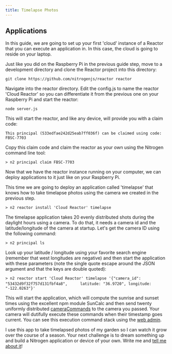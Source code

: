 ```yaml
---
title: Timelapse Photos
---
```


## Applications

In this guide, we are going to set up your first 'cloud' instance of a Reactor that you can execute an application in. In this case, the cloud is going to reside on your laptop.

Just like you did on the Raspberry Pi in the previous guide step, move to a development directory and clone the Reactor project into this directory:

`git clone https://github.com/nitrogenjs/reactor reactor`

Navigate into the reactor directory.  Edit the config.js to name the reactor 'Cloud Reactor' so you can differentiate it from the previous one on your Raspberry Pi and start the reactor:

`node server.js`

This will start the reactor, and like any device, will provide you with a claim code:

`This principal (533edfae242d25eab7ff036f) can be claimed using code: FBSC-7703`

Copy this claim code and claim the reactor as your own using the Nitrogen command line tool:

`> n2 principal claim FBSC-7703`

Now that we have the reactor instance running on your computer, we can deploy applications to it just like on your Raspberry Pi.

This time we are going to deploy an application called 'timelapse' that knows how to take timelapse photos using the camera we created in the previous step.

`> n2 reactor install 'Cloud Reactor' timelapse`

The timelapse application takes 20 evenly distributed shots during the daylight hours using a camera. To do that, it needs a camera id and the latitude/longitude of the camera at startup.  Let's get the camera ID using the following command:

`> n2 principal ls`

Look up your latitude / longitude using your favorite search engine (remember that west longitudes are negative) and then start the application with these parameters (note the single quote escape around the JSON argument and that the keys are double quoted):

`> n2 reactor start 'Cloud Reactor' timelapse '{"camera_id": "53432d9f32f757d131fbf4a8",`
`     latitude: "36.9720", longitude: "-122.0263"}'`

This will start the application, which will compute the sunrise and sunset times using the excellent npm module SunCalc and then send twenty uniformly distributed [cameraCommands](/docs/schemas/cameraCommand.html) to the camera you passed. Your camera will dutifully execute these commands when their timestamp goes current. You can see this execution command stack using the [web admin](https://admin.nitrogen.io).

I use this app to take timelapsed photos of my garden so I can watch it grow over the course of a season. Your next challenge is to dream something up and build a Nitrogen application or device of your own. Write me and [tell me about it](mailto:timfpark@gmail.com)!